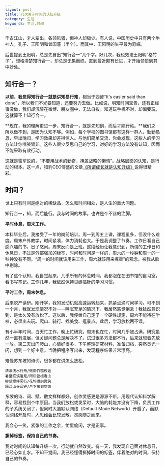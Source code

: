 ```yaml
---
layout: post
title: 几次关于时间的认知升级
category: 生活
keywords: 生活,时间
---
```

千古江山，才人辈出，各领风骚，但神人却极少。有人说，中国历史中只有两个半神人，孔子、王阳明和曾国藩（半个）。而其中，王阳明的生平最为奇崛。

后世提到王阳明，总是先冒出“知行合一”几个字。好几次，我也效法王阳明“格竹子”，想格清楚知行合一，却总是无果而终。直到最近颇有长进，才开始领悟到其中妙处。

## 知行合一？ ##

**以前，我觉得知行合一就是讲知易行难**，相当于西谚“It's easier said than done”，所以我们不光要知道，还要努力去做。比如说，明知时间宝贵，还有正经事没做，我们却沉醉在微博、朋友圈中，无法自拔。知道玩手机不对，却偏要玩，这就算不上知行合一。

**现在，我的理解更进一步，知行合一，就是先知到，而后才能行动。**我们之所以做不到，是因为认知不够。例如，每个学校的图书馆都有这样一群人，勤勤恳恳，早出晚归，学习效果却差得惊人。与他们简单交流，你会发现，这些人的学习方法让你啼笑皆非。这些人很少反思自己的学习，对好的学习方法没有认知，因而不能采取有效行动。

这就是雷军说的，“不要用战术的勤奋，掩盖战略的懒惰”。战略层面的认知，是行动的根本。这一点，猎豹CEO傅盛的文章[《所谓成长就是认知升级》](http://mp.weixin.qq.com/s/kQ524fhTMWTsmLEnB4h4dA)说得很精彩。


## 时间？ ##

世上只有时间是绝对的稀缺品，怎么和时间相处，是人生的重大问题。

知行合一，知，而后能行。我与时间的故事，也许是个不错的注脚。

**平时休息，周末工作。**

本科毕业后，我接受了一年的岗前培训。周一到周五上课，课程虽多，但没什么难度。周末户外教学，时间紧凑，体力消耗也大。于是我调整了节奏，工作日看自己感兴趣的书，日子悠闲。周末反而是上班。这段经历让我意识到，所谓的工作日和休息日，不过是外部强加的标签，时间和时间是一样的，周六的一秒钟和周一的一秒钟没有不同。“周一的时间就该用来工作，周六就该用来挥霍”的观念，被我从脑中剔除。

有了这个认知，我自觉起来，几乎所有的休息时间，我都泡在在图书馆的自习室，看书写笔记。工作几年，我依然保持见缝插针的学习习惯。

**平时工作，周末休息。**

后来脱产读研。刚开学，我的发动机就高速运转起来，抓紧点滴时间学习。可不到一个月，我就发现情况不对——睡眠充足的情况下，我居然感觉倦怠！我猛然意识到，是太久没有放松了。这以后，我便给自己定了一个硬性规定，周六不能待在学校，必须出去玩。爬山、骑行、找美食、逛景点。此后，学习放松两不误。

有小半年时间，白天忙工作，晚上忙研究，周末也在忙，时间几乎被占满。研究虽然一直有进展，但关键问题总是解决不了。试过很多方法都不行，后来就想着先放一放。第二天出门爬山，心情好很多，下午整理研究材料，准备归档，突然灵光一闪，想到一个好主意。当晚把程序写出来，发现程序结果非常漂亮。

难怪苏东坡的诗词，很多都在讲怎么放松。

    清溪浅水行舟/微雨竹窗夜话
    暑至临溪濯足/雨后登楼看山
    柳荫堤畔闲行/花坞樽前微笑
    隔江山寺闻钟/月下东邻吹箫

东坡的诗、词、赋、散文样样都好，创作灵感更是源源不断。用现代认知科学解释，容易找到个中原因。当我们放松或发呆时，大脑的耗能并没有下降，负责工作的子系统关闭了，但同时大脑默认网络（Default Mode Network）开启了。而默认网络开启时，人思维会比较发散，灵感随之而来。

我会心一笑，紧张的工作之余，忙里偷闲，才是正事。

**撕掉标签，保持自己的节奏。**

我对时间的认知每升级一次，行动就自然改变。有一天，我发现自己面对休息日，已经心如止水。不知不觉间，我已经懂得撕掉时间的标签，伴着绝对的时间，保持自己的节奏。

